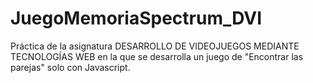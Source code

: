 # JuegoMemoriaSpectrum_DVI
Práctica de la asignatura DESARROLLO DE VIDEOJUEGOS MEDIANTE TECNOLOGÍAS WEB en la que se desarrolla un juego de "Encontrar las parejas" solo con Javascript.

